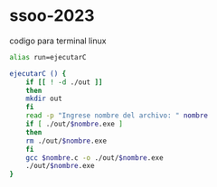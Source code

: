 # ssoo-2023


codigo para terminal linux
```bash
alias run=ejecutarC

ejecutarC () {
    if [[ ! -d ./out ]] 
    then
    mkdir out
    fi
    read -p "Ingrese nombre del archivo: " nombre
    if [ ./out/$nombre.exe ] 
    then
    rm ./out/$nombre.exe
    fi
    gcc $nombre.c -o ./out/$nombre.exe
    ./out/$nombre.exe
}
```